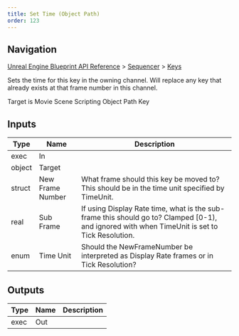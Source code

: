 ```yaml
---
title: Set Time (Object Path)
order: 123
---
```

## Navigation

[Unreal Engine Blueprint API Reference](https://dev.epicgames.com/documentation/en-us/unreal-engine/BlueprintAPI) > [Sequencer](https://dev.epicgames.com/documentation/en-us/unreal-engine/BlueprintAPI/Sequencer) > [Keys](https://dev.epicgames.com/documentation/en-us/unreal-engine/BlueprintAPI/Sequencer/Keys)

Sets the time for this key in the owning channel. Will replace any key that already exists at that frame number in this channel.

Target is Movie Scene Scripting Object Path Key

## Inputs

| Type | Name | Description |
| --- | --- | --- |
| exec | In |  |
| object | Target |  |
| struct | New Frame Number | What frame should this key be moved to? This should be in the time unit specified by TimeUnit. |
| real | Sub Frame | If using Display Rate time, what is the sub-frame this should go to? Clamped \[0-1), and ignored with when TimeUnit is set to Tick Resolution. |
| enum | Time Unit | Should the NewFrameNumber be interpreted as Display Rate frames or in Tick Resolution? |

## Outputs

| Type | Name | Description |
| --- | --- | --- |
| exec | Out |  |
